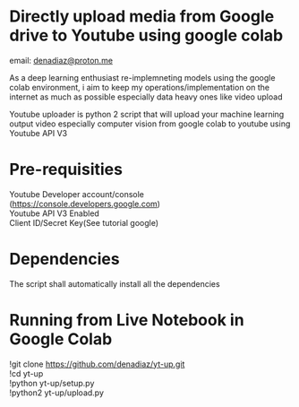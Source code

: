 # Directly upload media from Google drive to Youtube using google colab
email: denadiaz@proton.me

As a deep learning enthusiast re-implemneting models using the google colab environment,
i aim to keep my operations/implementation on the internet as much as possible especially data heavy ones like video upload

Youtube uploader is python 2 script that will upload your machine learning output video especially computer vision from 
google colab to youtube using Youtube API V3

# Pre-requisities
Youtube Developer account/console (https://console.developers.google.com) \
Youtube API V3 Enabled\
Client ID/Secret Key(See tutorial google)

# Dependencies
The script shall automatically install all the dependencies 

# Running from Live Notebook in Google Colab
!git clone https://github.com/denadiaz/yt-up.git \
!cd yt-up\
!python yt-up/setup.py\
!python2 yt-up/upload.py
